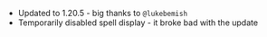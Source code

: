 - Updated to 1.20.5 - big thanks to `@lukebemish`
- Temporarily disabled spell display - it broke bad with the update